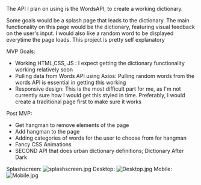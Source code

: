 
The API I plan on using is the WordsAPI, to create a working dictionary.

Some goals would be a splash page that leads to the dictionary. 
The main functionality on this page would be the dictionary, featuring visual feedback on the user's input. I would also like a random word to be displayed everytime the page loads. This project is pretty self explanatory

MVP Goals:
- Working HTML,CSS, JS : I expect getting the dictionary functionality working relatively soon
- Pulling data from Words API using Axios: Pulling random words from the words API is essential in getting this working
- Responsive design: This is the most difficult part for me, as I'm not currently sure how I would get this styled in time. Preferably, I would create a traditional page first to make sure it works

Post MVP: 
- Get hangman to remove elements of the page
- Add hangman to the page 
- Adding categories of words for the user to choose from for hangman
- Fancy CSS Animations
- SECOND API that does urban dictionary definitions; Dictionary After Dark

Splashscreen:
![splashscreen](https://imgur.com/u8uQcrk).jpg
Desktop:
![Desktop](https://imgur.com/YV1jYSc).jpg
Mobile:
![Mobile](https://imgur.com/Vd54Jdv).jpg





